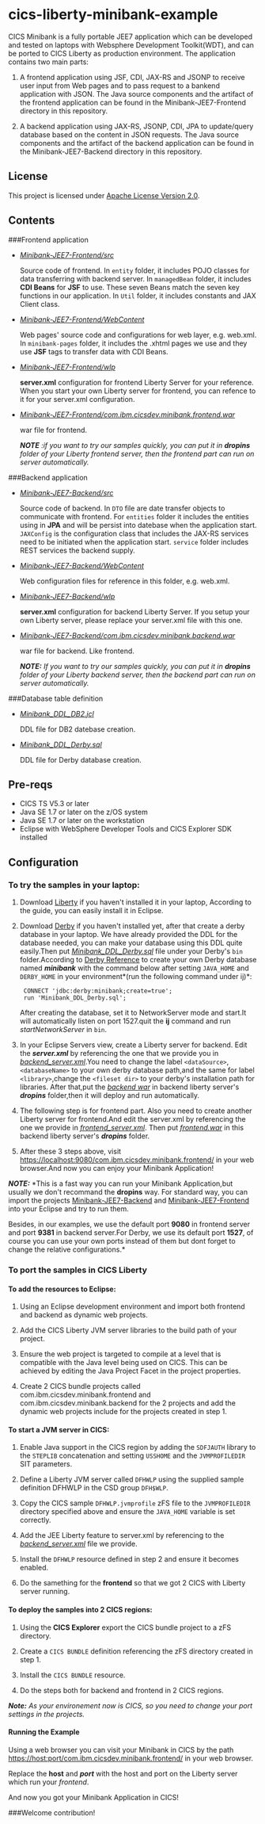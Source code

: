# cics-liberty-minibank-example

CICS Minibank is a fully portable JEE7 application which can be developed and tested on laptops with Websphere Development Toolkit(WDT), and
can be ported to CICS Liberty as production environment. The application contains two main parts:

1. A frontend application using JSF, CDI, JAX-RS and JSONP to receive user input from Web pages and to pass request to a bankend application with JSON. 
The Java source components and the artifact of the frontend application can be found in the Minibank-JEE7-Frontend directory in this repository.

1. A backend application using JAX-RS, JSONP, CDI, JPA to update/query database based on the content in JSON requests. 
The Java source components and the artifact of the backend application can be found in the Minibank-JEE7-Backend directory in this repository.


## License
This project is licensed under [Apache License Version 2.0](LICENSE).   

## Contents

###Frontend application
- [*Minibank-JEE7-Frontend/src*](Minibank-JEE7-Frontend/src)

	Source code of frontend. In `entity`  folder, it includes POJO classes for data transferring with backend server. In `managedBean` folder, it includes **CDI Beans** for **JSF** to use. These seven Beans match the seven key functions in our application. In `Util` folder, it includes constants and JAX Client class.
	
- [*Minibank-JEE7-Frontend/WebContent*](Minibank-JEE7-Frontend/WebContent)

	Web pages' source code and configurations for web layer, e.g. web.xml. In `minibank-pages` folder, it includes the .xhtml pages we use and they use **JSF** tags to transfer data with CDI Beans.
	
- [*Minibank-JEE7-Frontend/wlp*](Minibank-JEE7-Frontend/wlp)

	**server.xml** configuration for frontend Liberty Server for your reference. When you start your own Liberty server for frontend, you can refence to it for your server.xml configuration.
	
- [*Minibank-JEE7-Frontend/com.ibm.cicsdev.minibank.frontend.war*](Minibank-JEE7-Frontend/com.ibm.cicsdev.minibank.frontend.war)

	war file for frontend.

	***NOTE*** *:if you want to try our samples quickly, you can put it in ***dropins*** folder of your Liberty frontend server, then the frontend part can run on server automatically.*


###Backend application

- [*Minibank-JEE7-Backend/src*](Minibank-JEE7-Backend/src)

	Source code of backend. In `DTO` file are date transfer objects to communicate with frontend. For `entities` folder it includes the entities using in **JPA** and will be persist into datebase when the application start. `JAXConfig` is the configuration class that includes the JAX-RS services need to be initiated when the application start. `service` folder includes REST services the backend supply.
	
- [*Minibank-JEE7-Backend/WebContent*](Minibank-JEE7-Backend/WebContent)

	Web configuration files for reference in this folder, e.g. web.xml.
- [*Minibank-JEE7-Backend/wlp*](Minibank-JEE7-Backend/wlp)

	**server.xml** configuration for backend Liberty Server. If you setup your own Liberty server, please replace your server.xml file with this one.
	
- [*Minibank-JEE7-Backend/com.ibm.cicsdev.minibank.backend.war*](Minibank-JEE7-Backend/com.ibm.cicsdev.minibank.backend.war)
	
	war file for backend. Like frontend.
	
	***NOTE:*** *If you want to try our samples quickly, you can put it in ***dropins*** folder of your Liberty backend server, then the backend part can run on server automatically.*
	
###Database table definition
- [*Minibank_DDL_DB2.jcl*](DB-Tables/Minibank_DDL_DB2.jcl)

	DDL file for DB2 datebase creation.
- [*Minibank_DDL_Derby.sql*](DB-Tables/Minibank_DDL_Derby.sql)

	DDL file for Derby database creation.

## Pre-reqs

* CICS TS V5.3 or later
* Java SE 1.7 or later on the z/OS system
* Java SE 1.7 or later on the workstation
* Eclipse with WebSphere Developer Tools and CICS Explorer SDK installed


## Configuration


### To try the samples in your laptop:


1. Download [Liberty](https://developer.ibm.com/wasdev/getstarted/) if you haven't installed it in your laptop, According to the guide, you can easily install it in Eclipse.

1. Download [Derby](https://db.apache.org/derby/derby_downloads.html) if you haven't installed yet, after that create a derby database in your laptop. We have already provided the DDL for the database needed, you can make your database using this DDL quite easily.Then put [*Minibank_DDL_Derby.sql*](DB-Tables/Minibank_DDL_Derby.sql) file under your Derby's `bin` folder.According to [Derby Reference](https://builds.apache.org/job/Derby-docs/lastSuccessfulBuild/artifact/trunk/out/getstart/index.html) to create your own Derby database named ***minibank*** with the command below after setting `JAVA_HOME` and `DERBY_HOME` in your environment*(run the following command under ij)*:

		CONNECT 'jdbc:derby:minibank;create=true';
		run 'Minibank_DDL_Derby.sql';

	After creating the database, set it to NetworkServer mode and start.It will automatically listen on port 1527.quit the **ij** command and run *startNetworkServer* in `bin`.

1. In your Eclipse Servers view, create a Liberty server for backend. Edit the ***server.xml*** by referencing the one that we provide you in [*backend_server.xml*](Minibank-JEE7-Backend/wlp/server.xml).You need to change the label `<dataSource>`,`<databaseName>` to your own derby database path,and the same for label `<library>`,change the `<fileset dir>` to your derby's installation path for libraries.
	After that,put the [*backend war*](Minibank-JEE7-Backend/com.ibm.cicsdev.minibank.backend.war) in backend liberty server's ***dropins*** folder,then it will deploy and run automatically.
1. The following step is for frontend part. Also you need to create another Liberty server for frontend.And edit the server.xml by referencing the one we provide in [*frontend_server.xml*](Minibank-JEE7-Frontend/wlp/server.xml).
	Then put [*frontend.war*](Minibank-JEE7-Backend/com.ibm.cicsdev.minibank.frontend.war) in this backend liberty server's ***dropins*** folder.
	
1. After these 3 steps above, visit <https://localhost:9080/com.ibm.cicsdev.minibank.frontend/> in your web browser.And now you can enjoy your Minibank Application!
	

***NOTE:*** *This is a fast way you can run your Minibank Application,but usually we don't recommand the **dropins** way. For standard way, you can import the projects [Minibank-JEE7-Backend](Minibank-JEE7-Backend) and [Minibank-JEE7-Frontend](Minibank-JEE7-Frontend) into your Eclipse and try to run them.

Besides, in our examples, we use the default port **9080** in frontend server and port **9381** in backend server.For Derby, we use its default port **1527**, of course you can use your own ports instead of them but dont forget to change the relative configurations.*
### To port the samples in CICS Liberty
#### To add the resources to Eclipse:
1. Using an Eclipse development environment and import both frontend and backend as dynamic web projects.

1. Add the CICS Liberty JVM server libraries to the build path of your project. 

1. Ensure the web project is targeted to compile at a level that is compatible with the Java level being used on CICS. This can be achieved by editing the Java Project Facet in the project properties.

1. Create 2 CICS bundle projects called com.ibm.cicsdev.minibank.frontend and com.ibm.cicsdev.minibank.backend for the 2 projects and add the dynamic web projects include for the projects created in step 1.

#### To start a JVM server in CICS:
1. Enable Java support in the CICS region by adding the `SDFJAUTH` library to the `STEPLIB` concatenation and setting `USSHOME` and the `JVMPROFILEDIR` SIT parameters.

1. Define a Liberty JVM server called `DFHWLP` using the supplied sample definition DFHWLP in the CSD group `DFH$WLP`.

1. Copy the CICS sample `DFHWLP.jvmprofile` zFS file to the `JVMPROFILEDIR` directory specified above and ensure the `JAVA_HOME` variable is set correctly.

1. Add the JEE Liberty feature to server.xml by referencing to the [*backend_server.xml*](Minibank-JEE7-Backend/wlp/server.xml)  file we provide.

1. Install the `DFHWLP` resource defined in step 2 and ensure it becomes enabled.

1. Do the samething for the **frontend** so that we got 2 CICS with Liberty server running.


#### To deploy the samples into 2 CICS regions:
1. Using the **CICS Explorer** export the CICS bundle project to a zFS directory.

1. Create a `CICS BUNDLE` definition referencing the zFS directory created in step 1.

1. Install the `CICS BUNDLE` resource.

1. Do the steps both for backend and frontend in 2 CICS regions.

***Note:*** *As your environement now is CICS, so you need to change your port settings in the projects.*

#### Running the Example

Using a web browser you can visit your Minibank in CICS by the path <https://host:port/com.ibm.cicsdev.minibank.frontend/> in your web browser.

Replace the **host** and ***port*** with the host and port on the Liberty server which run your *frontend*.

And now you got your Minibank Application in CICS!

###Welcome contribution!
